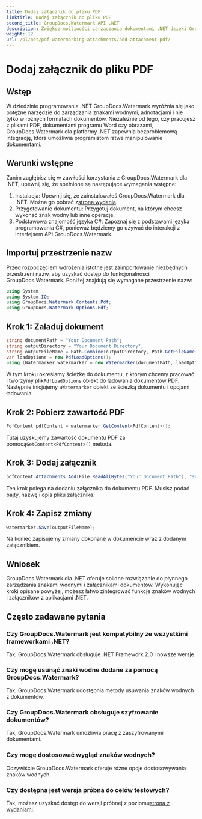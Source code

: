 ```yaml
---
title: Dodaj załącznik do pliku PDF
linktitle: Dodaj załącznik do pliku PDF
second_title: GroupDocs.Watermark API .NET
description: Zwiększ możliwości zarządzania dokumentami .NET dzięki GroupDocs.Watermark, który umożliwia bezproblemową obsługę znaków wodnych i załączników.
weight: 12
url: /pl/net/pdf-watermarking-attachments/add-attachment-pdf/
---
```


# Dodaj załącznik do pliku PDF

## Wstęp
W dziedzinie programowania .NET GroupDocs.Watermark wyróżnia się jako potężne narzędzie do zarządzania znakami wodnymi, adnotacjami i nie tylko w różnych formatach dokumentów. Niezależnie od tego, czy pracujesz z plikami PDF, dokumentami programu Word czy obrazami, GroupDocs.Watermark dla platformy .NET zapewnia bezproblemową integrację, która umożliwia programistom łatwe manipulowanie dokumentami.
## Warunki wstępne
Zanim zagłębisz się w zawiłości korzystania z GroupDocs.Watermark dla .NET, upewnij się, że spełnione są następujące wymagania wstępne:
1.  Instalacja: Upewnij się, że zainstalowałeś GroupDocs.Watermark dla .NET. Można go pobrać z[strona wydania](https://releases.groupdocs.com/Watermark/net/).
2. Przygotowanie dokumentu: Przygotuj dokument, na którym chcesz wykonać znak wodny lub inne operacje.
3. Podstawowa znajomość języka C#: Zapoznaj się z podstawami języka programowania C#, ponieważ będziemy go używać do interakcji z interfejsem API GroupDocs.Watermark.

## Importuj przestrzenie nazw
Przed rozpoczęciem wdrożenia istotne jest zaimportowanie niezbędnych przestrzeni nazw, aby uzyskać dostęp do funkcjonalności GroupDocs.Watermark. Poniżej znajdują się wymagane przestrzenie nazw:
```csharp
using System;
using System.IO;
using GroupDocs.Watermark.Contents.Pdf;
using GroupDocs.Watermark.Options.Pdf;
```
## Krok 1: Załaduj dokument
```csharp
string documentPath = "Your Document Path";
string outputDirectory = "Your Document Directory";
string outputFileName = Path.Combine(outputDirectory, Path.GetFileName(documentPath));
var loadOptions = new PdfLoadOptions();
using (Watermarker watermarker = new Watermarker(documentPath, loadOptions))
```
 W tym kroku określamy ścieżkę do dokumentu, z którym chcemy pracować i tworzymy plik`PdfLoadOptions` obiekt do ładowania dokumentów PDF. Następnie inicjujemy a`Watermarker` obiekt ze ścieżką dokumentu i opcjami ładowania.
## Krok 2: Pobierz zawartość PDF
```csharp
PdfContent pdfContent = watermarker.GetContent<PdfContent>();
```
 Tutaj uzyskujemy zawartość dokumentu PDF za pomocą`GetContent<PdfContent>()` metoda.
## Krok 3: Dodaj załącznik
```csharp
pdfContent.Attachments.Add(File.ReadAllBytes("Your Document Path"), "sample doc", "sample doc as attachment");
```
Ten krok polega na dodaniu załącznika do dokumentu PDF. Musisz podać bajty, nazwę i opis pliku załącznika.
## Krok 4: Zapisz zmiany
```csharp
watermarker.Save(outputFileName);
```
Na koniec zapisujemy zmiany dokonane w dokumencie wraz z dodanym załącznikiem.

## Wniosek
GroupDocs.Watermark dla .NET oferuje solidne rozwiązanie do płynnego zarządzania znakami wodnymi i załącznikami dokumentów. Wykonując kroki opisane powyżej, możesz łatwo zintegrować funkcje znaków wodnych i załączników z aplikacjami .NET.
## Często zadawane pytania
### Czy GroupDocs.Watermark jest kompatybilny ze wszystkimi frameworkami .NET?
Tak, GroupDocs.Watermark obsługuje .NET Framework 2.0 i nowsze wersje.
### Czy mogę usunąć znaki wodne dodane za pomocą GroupDocs.Watermark?
Tak, GroupDocs.Watermark udostępnia metody usuwania znaków wodnych z dokumentów.
### Czy GroupDocs.Watermark obsługuje szyfrowanie dokumentów?
Tak, GroupDocs.Watermark umożliwia pracę z zaszyfrowanymi dokumentami.
### Czy mogę dostosować wygląd znaków wodnych?
Oczywiście GroupDocs.Watermark oferuje różne opcje dostosowywania znaków wodnych.
### Czy dostępna jest wersja próbna do celów testowych?
 Tak, możesz uzyskać dostęp do wersji próbnej z poziomu[strona z wydaniami](https://releases.groupdocs.com/).